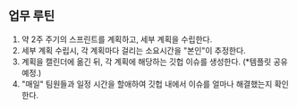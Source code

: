 ## 업무 루틴

1. 약 2주 주기의 스프린트를 계획하고, 세부 계획을 수립한다.
2. 세부 계획 수립시, 각 계획마다 걸리는 소요시간을 "본인"이 추정한다.
3. 계획을 캘린더에 옮긴 뒤, 각 계획에 해당하는 깃헙 이슈를 생성한다. (\*템플릿 공유 예정.)
4. "매일" 팀원들과 일정 시간을 할애하여 깃헙 내에서 이슈를 얼마나 해결했는지 확인한다.
